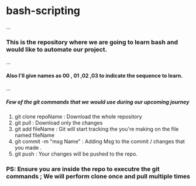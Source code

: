 # bash-scripting
...
### This is the repository where we are going to learn bash and would like to automate our project.

...

#### Also I'll give names as 00 , 01 ,02 ,03 to indicate the sequence to learn.

...

##### Few of the git commands that we would use during our upcoming journey

1. git clone repoName    :          Download the whole repository
2. git pull                 :        Download only the changes
3. git add fileName     :           Git will start tracking the you're making on the file named fileName
4. git commit -m "msg Name" :   Adding Msg to the commit / changes that you made .
5. git push             :       Your changes will be pushed to the repo.


### PS: Ensure you are inside the repo to executre the git commands ; We will perform clone once and pull multiple times